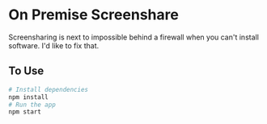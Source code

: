 # On Premise Screenshare

Screensharing is next to impossible behind a firewall when you can't install software. I'd like to fix that.

## To Use

```bash
# Install dependencies
npm install
# Run the app
npm start
```
